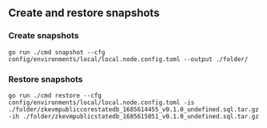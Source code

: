 ## Create and restore snapshots

### Create snapshots
```
go run ./cmd snapshot --cfg config/environments/local/local.node.config.toml --output ./folder/
```

### Restore snapshots
```
go run ./cmd restore --cfg config/environments/local/local.node.config.toml -is ./folder/zkevmpubliccorestatedb_1685614455_v0.1.0_undefined.sql.tar.gz -ih ./folder/zkevmpublicstatedb_1685615051_v0.1.0_undefined.sql.tar.gz
```